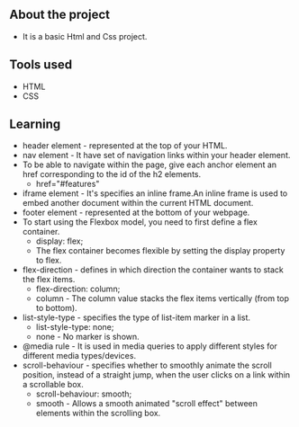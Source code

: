 ## About the project

* It is a basic Html and Css project.

## Tools used

* HTML
* CSS

## Learning

* header element - represented at the top of your HTML.
* nav element -  It have set of navigation links within your header element.
* To be able to navigate within the page, give each anchor element an href corresponding to the id of the h2 elements.
    * href="#features"
* iframe element - It's specifies an inline frame.An inline frame is used to embed another document within the current HTML document.
* footer element - represented at the bottom of your webpage.
* To start using the Flexbox model, you need to first define a flex container.
    * display: flex;
    * The flex container becomes flexible by setting the display property to flex.
* flex-direction - defines in which direction the container wants to stack the flex items.
    * flex-direction: column;
    * column - The column value stacks the flex items vertically (from top to bottom).
* list-style-type - specifies the type of list-item marker in a list.
    * list-style-type: none;
    * none - No marker is shown.
* @media rule - It is used in media queries to apply different styles for different media types/devices.
* scroll-behaviour -  specifies whether to smoothly animate the scroll position, instead of a straight jump, when the user clicks on a link within a scrollable box.
    * scroll-behaviour: smooth;
    * smooth - Allows a smooth animated "scroll effect" between elements within the scrolling box.

